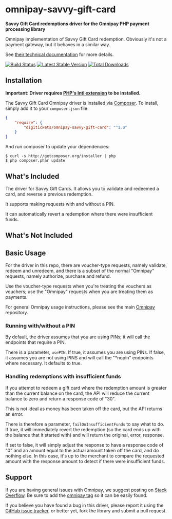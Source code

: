 # omnipay-savvy-gift-card

**Savvy Gift Card redemptions driver for the Omnipay PHP payment processing library**

Omnipay implementation of Savvy Gift Card redemption. Obviously it's not a payment gateway, but it behaves in a similar way.

See [their technical documentation](https://developer.savvyconnectdirect.net/) for more details.

[![Build Status](https://travis-ci.org/digitickets/omnipay-savvy-gift-card.png?branch=master)](https://travis-ci.org/digitickets/omnipay-savvy-gift-card)
[![Latest Stable Version](https://poser.pugx.org/digitickets/omnipay-savvy-gift-card/version.png)](https://packagist.org/packages/omnipay/savvy-gift-card)
[![Total Downloads](https://poser.pugx.org/digitickets/omnipay-savvy-gift-card/d/total.png)](https://packagist.org/packages/digitickets/omnipay-savvy-gift-card)

## Installation

**Important: Driver requires [PHP's Intl extension](http://php.net/manual/en/book.intl.php) to be installed.**

The Savvy Gift Card Omnipay driver is installed via [Composer](http://getcomposer.org/). To install, simply add it
to your `composer.json` file:

```json
{
    "require": {
        "digitickets/omnipay-savvy-gift-card": "^1.0"
    }
}
```

And run composer to update your dependencies:

    $ curl -s http://getcomposer.org/installer | php
    $ php composer.phar update

## What's Included

The driver for Savvy Gift Cards. It allows you to validate and redeemed a card, and reverse a previous redemption.

It supports making requests with and without a PIN.

It can automatically revert a redemption where there were insufficient funds.

## What's Not Included


## Basic Usage

For the driver in this repo, there are voucher-type requests, namely validate, redeem and unredeem, and there is a subset of the normal "Omnipay" requests, namely authorize, purchase and refund.

Use the voucher-type requests when you're treating the vouchers as vouchers; use the "Omnipay" requests when you are treating them as payments.

For general Omnipay usage instructions, please see the main [Omnipay](https://github.com/omnipay/omnipay)
repository.

### Running with/without a PIN

By default, the driver assumes that you are using PINs; it will call the endpoints that require a PIN.

There is a parameter, ```usePIN```. If true, it assumes you are using PINs. If false, it assumes you are not using PINS and will call the "*nopin" endpoints where necessary. It defaults to true.

### Handling redemptions with insufficient funds

If you attempt to redeem a gift card where the redemption amount is greater than the current balance on the card, the API will reduce the current balance to zero and return a response code of "30".

This is not ideal as money has been taken off the card, but the API returns an error.

There is therefore a parameter, ```failOnInsufficientFunds``` to say what to do. If true, it will immediately revert the redemption (so the card ends up with the balance that it started with) and will return the original, error, response.

If set to false, it will simply adjust the response to have a response code of "0" and an amount equal to the actual amount taken off the card, and do nothing else. In this case, it's up to the merchant to compare the requested amount with the response amount to detect if there were insufficient funds.

## Support

If you are having general issues with Omnipay, we suggest posting on
[Stack Overflow](http://stackoverflow.com/). Be sure to add the
[omnipay tag](http://stackoverflow.com/questions/tagged/omnipay) so it can be easily found.

If you believe you have found a bug in this driver, please report it using the [GitHub issue tracker](https://github.com/digitickets/omnipay-savvy-gift-card/issues),
or better yet, fork the library and submit a pull request.
